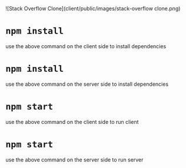 ![Stack Overflow Clone](client/public/images/stack-overflow clone.png)

# `npm install`
use the above command on the client side to install dependencies

# `npm install`
use the above command on the server side to install dependencies

# `npm start`
use the above command on the client side to run client

# `npm start`
use the above command on the server side to run server